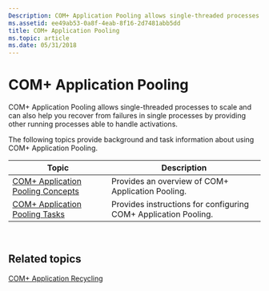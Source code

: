 ```yaml
---
Description: COM+ Application Pooling allows single-threaded processes to scale and can also help you recover from failures in single processes by providing other running processes able to handle activations.
ms.assetid: ee49ab53-0a8f-4eab-8f16-2d7481abb5dd
title: COM+ Application Pooling
ms.topic: article
ms.date: 05/31/2018
---
```


# COM+ Application Pooling

COM+ Application Pooling allows single-threaded processes to scale and can also help you recover from failures in single processes by providing other running processes able to handle activations.

The following topics provide background and task information about using COM+ Application Pooling.



| Topic                                                                      | Description                                                     |
|----------------------------------------------------------------------------|-----------------------------------------------------------------|
| [COM+ Application Pooling Concepts](com--application-pooling-concepts.md) | Provides an overview of COM+ Application Pooling.               |
| [COM+ Application Pooling Tasks](com--application-pooling-tasks.md)       | Provides instructions for configuring COM+ Application Pooling. |



 

## Related topics

<dl> <dt>

[COM+ Application Recycling](com--application-recycling.md)
</dt> </dl>

 

 



